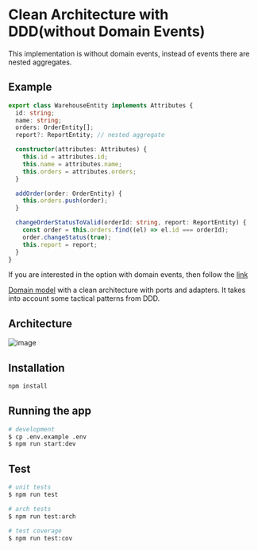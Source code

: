 # Clean Architecture with DDD(without Domain Events)

This implementation is without domain events, instead of events there are nested aggregates.

## Example

```typescript
export class WarehouseEntity implements Attributes {
  id: string;
  name: string;
  orders: OrderEntity[];
  report?: ReportEntity; // nested aggregate

  constructor(attributes: Attributes) {
    this.id = attributes.id;
    this.name = attributes.name;
    this.orders = attributes.orders;
  }

  addOrder(order: OrderEntity) {
    this.orders.push(order);
  }

  changeOrderStatusToValid(orderId: string, report: ReportEntity) {
    const order = this.orders.find((el) => el.id === orderId);
    order.changeStatus(true);
    this.report = report;
  }
}
```

If you are interested in the option with domain events, then follow the [link](https://github.com/zhuravlevma/nestjs-ddd-clean-architecture)

[Domain model](https://martinfowler.com/eaaCatalog/domainModel.html) with a clean architecture with ports and adapters. It takes into account some tactical patterns from DDD.

## Architecture

![image](https://github.com/zhuravlevma/ddd-nested-aggregates/assets/44276887/0b862b4e-6d1e-4882-bb29-1653f296cd56)

## Installation

```bash
npm install
```

## Running the app

```bash
# development
$ cp .env.example .env
$ npm run start:dev
```

## Test

```bash
# unit tests
$ npm run test

# arch tests
$ npm run test:arch

# test coverage
$ npm run test:cov
```
